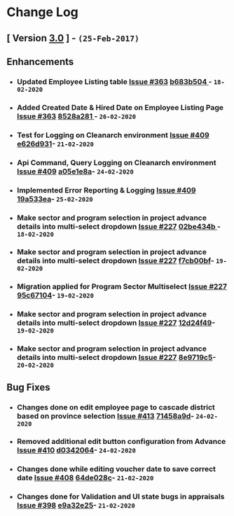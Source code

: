 # Change Log

## [ Version  [3.0](https://gitlab.com/edgsolutions-engineering/clear-fusion/-/milestones/12) ] - `(25-Feb-2017)`

## Enhancements
 - ### Updated Employee Listing table [Issue #363](https://gitlab.com/edgsolutions-engineering/clear-fusion/issues/363) [b683b504 ](https://gitlab.com/edgsolutions-engineering/clear-fusion/-/commit/b683b504c299961ec1763a22886212841893317e)- `18-02-2020` 
 - ### Added Created Date & Hired Date on Employee Listing Page [Issue #363](https://gitlab.com/edgsolutions-engineering/clear-fusion/issues/363) [8528a281 ](https://gitlab.com/edgsolutions-engineering/clear-fusion/-/commit/8528a281ff5ad36b7faffc732acda91c318b6a1d)- `26-02-2020`
 - ### Test for Logging on Cleanarch environment [Issue #409](https://gitlab.com/edgsolutions-engineering/clear-fusion/issues/409) [e626d931](https://gitlab.com/edgsolutions-engineering/clear-fusion/-/commit/e626d93176f374a13ac50ff3774cf42f07437fb2)- `21-02-2020` 
 - ### Api Command, Query Logging on Cleanarch environment [Issue #409](https://gitlab.com/edgsolutions-engineering/clear-fusion/issues/409) [a05e1e8a](https://gitlab.com/edgsolutions-engineering/clear-fusion/-/commit/a05e1e8a8736eb34c9480a0523404a3198013587)- `24-02-2020` 
 - ### Implemented Error Reporting & Logging [Issue #409](https://gitlab.com/edgsolutions-engineering/clear-fusion/issues/409) [19a533ea](https://gitlab.com/edgsolutions-engineering/clear-fusion/-/commit/19a533ea4ba9332420920477b53f71384a90bca8)- `25-02-2020`

 - ### Make sector and program selection in project advance details into multi-select dropdown [Issue #227](https://gitlab.com/edgsolutions-engineering/clear-fusion/issues/227) [02be434b ](https://gitlab.com/edgsolutions-engineering/clear-fusion/-/commit/02be434bed13fccc3a5a2f72dba21cf460cb67f8)- `18-02-2020`
- ### Make sector and program selection in project advance details into multi-select dropdown [Issue #227](https://gitlab.com/edgsolutions-engineering/clear-fusion/issues/227) [f7cb00bf](https://gitlab.com/edgsolutions-engineering/clear-fusion/-/commit/f7cb00bfc34b637452cd727f1e2686a067652cce)- `19-02-2020`
- ### Migration applied for Program Sector Multiselect [Issue #227](https://gitlab.com/edgsolutions-engineering/clear-fusion/issues/227) [95c67104](https://gitlab.com/edgsolutions-engineering/clear-fusion/-/commit/95c6710469652409fca11fcdd1cca7e0100961d1)- `19-02-2020`
- ### Make sector and program selection in project advance details into multi-select dropdown [Issue #227](https://gitlab.com/edgsolutions-engineering/clear-fusion/issues/227) [12d24f49](https://gitlab.com/edgsolutions-engineering/clear-fusion/-/commit/12d24f49488e61f8fa603cd2c2ca46bc3093c296)- `19-02-2020`
- ### Make sector and program selection in project advance details into multi-select dropdown [Issue #227](https://gitlab.com/edgsolutions-engineering/clear-fusion/issues/227) [8e9719c5](https://gitlab.com/edgsolutions-engineering/clear-fusion/-/commit/8e9719c5c50e019b804f1fcdbc2bd2f2b3b1009c)- `20-02-2020`

## Bug Fixes
- ### Changes done on edit employee page to cascade district based on province selection [Issue #413](https://gitlab.com/edgsolutions-engineering/clear-fusion/issues/413) [71458a9d](https://gitlab.com/edgsolutions-engineering/clear-fusion/-/commit/71458a9dc03857ade091ff6cc9354db7b1c50e1b)- `24-02-2020`
- ### Removed additional edit button configuration from Advance [Issue #410](https://gitlab.com/edgsolutions-engineering/clear-fusion/issues/410) [d0342064](https://gitlab.com/edgsolutions-engineering/clear-fusion/-/commit/d034206488613095ed6c4b52d51cfac5f953cd96)- `24-02-2020`
- ### Changes done while editing voucher date to save correct date [Issue #408](https://gitlab.com/edgsolutions-engineering/clear-fusion/issues/408) [64de028c](https://gitlab.com/edgsolutions-engineering/clear-fusion/-/commit/64de028c4ae760eeef3dacf707626d6392340fc1)- `21-02-2020`
- ### Changes done for Validation and UI state bugs in appraisals [Issue #398](https://gitlab.com/edgsolutions-engineering/clear-fusion/issues/398) [e9a32e25](https://gitlab.com/edgsolutions-engineering/clear-fusion/-/commit/e9a32e250bb2b7e93377c54ba9be7b3def33a982)- `21-02-2020`
 